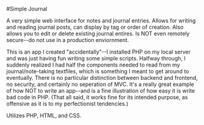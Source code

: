 #Simple Journal

A very simple web interface for notes and journal entries. Allows for writing and reading journal posts, can display by tag or order of creation. Also allows you to edit or delete existing journal entires. Is NOT even remotely secure--do not use in a production enviornment.

This is an app I created "accidentally"--I installed PHP on my local server and was just having fun writing some simple scripts. Halfway through, I suddenly realized I had half the components needed to read from my journal/note-taking textfiles, which is something I meant to get around to eventually. There is no particular distinction between backend and frontend, no security, and certainly no seperation of MVC. It's a really great example of how NOT to write an app--and is a fine illustration of how easy it is write bad code in PHP. (That all said, it works fine for its intended purpose, as offensive as it is to my perfectionist tendencies.)

Utilizes PHP, HTML, and CSS.
